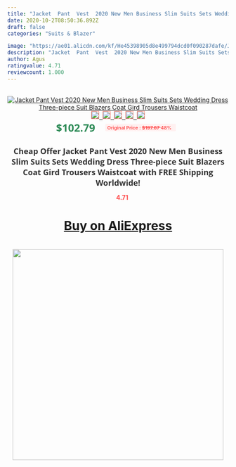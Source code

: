 ```yaml
---
title: "Jacket  Pant  Vest  2020 New Men Business Slim Suits Sets Wedding Dress Three-piece Suit Blazers Coat Gird Trousers Waistcoat"
date: 2020-10-2T08:50:36.892Z
draft: false
categories: "Suits & Blazer"

image: "https://ae01.alicdn.com/kf/He45398905d8e499794dcd0f090287dafe/Jacket-Pant-Vest-2020-New-Men-Business-Slim-Suits-Sets-Wedding-Dress-Three-piece-Suit-Blazers.jpg"
description: "Jacket  Pant  Vest  2020 New Men Business Slim Suits Sets Wedding Dress Three-piece Suit Blazers Coat Gird Trousers Waistcoat"
author: Agus
ratingvalue: 4.71
reviewcount: 1.000
---
```

<br>
<div style="text-align: center;">
<a href="https://s.click.aliexpress.com/e/_ATi5GD" target="_blank" rel="nofollow noopener noreferrer"><img alt="Jacket  Pant  Vest  2020 New Men Business Slim Suits Sets Wedding Dress Three-piece Suit Blazers Coat Gird Trousers Waistcoat" class="magnifier-image" src="https://ae01.alicdn.com/kf/He45398905d8e499794dcd0f090287dafe/Jacket-Pant-Vest-2020-New-Men-Business-Slim-Suits-Sets-Wedding-Dress-Three-piece-Suit-Blazers.jpg_640x640.jpg">
<br>
<img style="border:1px solid salmon" src="https://ae01.alicdn.com/kf/He45398905d8e499794dcd0f090287dafe/Jacket-Pant-Vest-2020-New-Men-Business-Slim-Suits-Sets-Wedding-Dress-Three-piece-Suit-Blazers.jpg_120x120.jpg">&nbsp;&nbsp;<img style="border:1px solid salmon" src="https://ae01.alicdn.com/kf/H7d80490b517949e89677cb32a046686fM/Jacket-Pant-Vest-2020-New-Men-Business-Slim-Suits-Sets-Wedding-Dress-Three-piece-Suit-Blazers.jpg_120x120.jpg">&nbsp;&nbsp;<img style="border:1px solid salmon" src="https://ae01.alicdn.com/kf/Hab2429abb3bd469fadd50d0fc954218dd/Jacket-Pant-Vest-2020-New-Men-Business-Slim-Suits-Sets-Wedding-Dress-Three-piece-Suit-Blazers.jpg_120x120.jpg">&nbsp;&nbsp;<img style="border:1px solid salmon" src="https://ae01.alicdn.com/kf/Hb46a3ccca2054b9184ccbdc3d5d51c2fQ/Jacket-Pant-Vest-2020-New-Men-Business-Slim-Suits-Sets-Wedding-Dress-Three-piece-Suit-Blazers.jpg_120x120.jpg">&nbsp;&nbsp;<img style="border:1px solid salmon" src="https://ae01.alicdn.com/kf/Hf00a6f65f0654a138f79361c949ddaeel/Jacket-Pant-Vest-2020-New-Men-Business-Slim-Suits-Sets-Wedding-Dress-Three-piece-Suit-Blazers.jpg_120x120.jpg"></a></div><br0>
<div style="text-align: center;"><span style="background-color: white; border: 0px; box-sizing: border-box; color: seagreen; display: inline-block; font-family: &quot;open sans&quot; , &quot;arial&quot; , &quot;helvetica&quot; , sans-serif , &quot;heiti&quot;; font-size: 24px; font-stretch: inherit; font-weight: 700; line-height: inherit; margin: 0px 10px 0px 0px; padding: 0px; vertical-align: middle;">$102.79 </span>
<span style="background: rgb(255 , 241 , 241); border-radius: 3px; border: 0px; box-sizing: border-box; color: #ff4747; display: inline-block; font-family: inherit; font-size: 12px; font-stretch: inherit; font-style: inherit; font-variant: inherit; font-weight: 600; line-height: inherit; margin: 0px; padding: 2px 5px; transform: scale(0.9); vertical-align: middle;">Original Price : <b style="text-decoration: line-through;">$197.67 </b> 48%&nbsp;&nbsp;</span></div>
<h1 style="color: #333333; display: inline-block; font-family: &quot;open sans&quot; , &quot;arial&quot; , &quot;helvetica&quot; , sans-serif , &quot;heiti&quot;; font-size: 18px; font-stretch: inherit; font-weight: 700; text-align: center;">Cheap Offer Jacket  Pant  Vest  2020 New Men Business Slim Suits Sets Wedding Dress Three-piece Suit Blazers Coat Gird Trousers Waistcoat with FREE Shipping Worldwide!</h1>
<div style="color: #ff4747; text-align: center;">
<img src="https://4.bp.blogspot.com/-M0ZcTcb-5uY/XleCXlxnR4I/AAAAAAAAAEc/OrjgMkXV1oMQFaCRZj5HQwOCBcu3w1FegCPcBGAYYCw/s1600/star.png" style="height: 15px;">&nbsp;<b>4.71</b></div>
<div class="button_cont" align="center"><a class="buynow_a" href="https://s.click.aliexpress.com/e/_ATi5GD" target="_blank" rel="nofollow noopener noreferrer"><H1>Buy on AliExpress</H1></a></div><br>
<div class="separator" style="clear: both; text-align: center;">
<img src="https://lh3.googleusercontent.com/-pTy5HemUv9M/XlePHvY0dAI/AAAAAAAAAE4/0nX5iRUoIWY8eMW9Dpxeirr157OZliDIgCLcBGAsYHQ/s1600/badge.gif" width="480">
</div>

